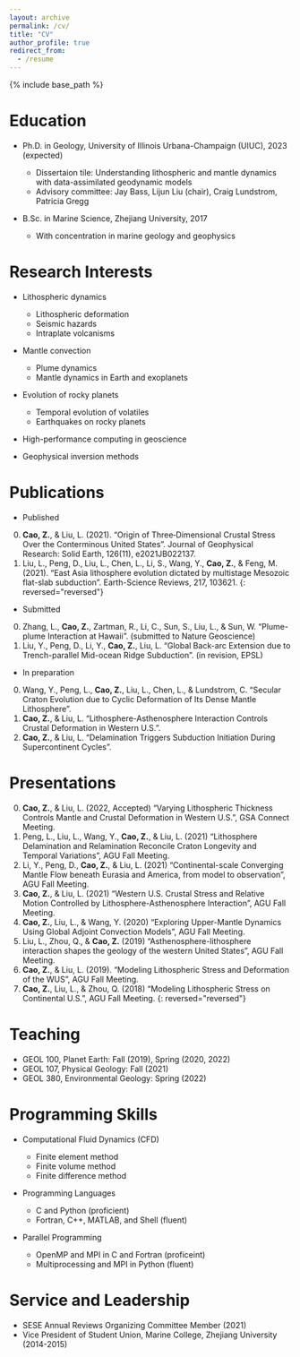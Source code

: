 ```yaml
---
layout: archive
permalink: /cv/
title: "CV"
author_profile: true
redirect_from:
  - /resume
---
```


{% include base_path %}

Education
======
* Ph.D. in Geology, University of Illinois Urbana-Champaign (UIUC), 2023 (expected)
  * Dissertaion tile: Understanding lithospheric and mantle dynamics with data-assimilated geodynamic models  
  * Advisory committee: Jay Bass, Lijun Liu (chair), Craig Lundstrom, Patricia Gregg

* B.Sc. in Marine Science, Zhejiang University, 2017
  * With concentration in marine geology and geophysics

Research Interests
======
* Lithospheric dynamics
  * Lithospheric deformation
  * Seismic hazards 
  * Intraplate volcanisms

* Mantle convection
  * Plume dynamics
  * Mantle dynamics in Earth and exoplanets

* Evolution of rocky planets
  * Temporal evolution of volatiles
  * Earthquakes on rocky planets

* High-performance computing in geoscience

* Geophysical inversion methods
  
Publications
======
* Published
0. **Cao, Z.**, & Liu, L. (2021). “Origin of Three‐Dimensional Crustal Stress Over the Conterminous United States”. Journal of Geophysical Research: Solid Earth, 126(11), e2021JB022137.
0. Liu, L., Peng, D., Liu, L., Chen, L., Li, S., Wang, Y., **Cao, Z.**, & Feng, M. (2021). “East Asia lithosphere evolution dictated by multistage Mesozoic flat-slab subduction”. Earth-Science Reviews, 217, 103621.
{: reversed="reversed"}

* Submitted
0. Zhang, L., **Cao, Z.**, Zartman, R., Li, C., Sun, S., Liu, L., & Sun, W. “Plume-plume Interaction at Hawaii”. (submitted to Nature Geoscience)
0. Liu, Y., Peng, D., Li, Y., **Cao, Z.**, Liu, L. “Global Back-arc Extension due to Trench-parallel Mid-ocean Ridge Subduction”. (in revision, EPSL)

* In preparation
0. Wang, Y., Peng, L., **Cao, Z.**, Liu, L., Chen, L., & Lundstrom, C. “Secular Craton Evolution due to Cyclic Deformation of Its Dense Mantle Lithosphere”. 
0. **Cao, Z.**, & Liu, L. “Lithosphere-Asthenosphere Interaction Controls Crustal Deformation in Western U.S.”. 
0. **Cao, Z.**, & Liu, L. “Delamination Triggers Subduction Initiation During Supercontinent Cycles”. 

Presentations
======
0. **Cao, Z.**, & Liu, L. (2022, Accepted) “Varying Lithospheric Thickness Controls Mantle and Crustal Deformation in Western U.S.”, GSA Connect Meeting.
0. Peng, L., Liu, L., Wang, Y., **Cao, Z.**, & Liu, L. (2021) “Lithosphere Delamination and Relamination Reconcile Craton Longevity and Temporal Variations”, AGU Fall Meeting.
0. Li, Y., Peng, D., **Cao, Z.**, & Liu, L. (2021) “Continental-scale Converging Mantle Flow beneath Eurasia and America, from model to observation”, AGU Fall Meeting.
0. **Cao, Z.**, & Liu, L. (2021) “Western U.S. Crustal Stress and Relative Motion Controlled by Lithosphere-Asthenosphere Interaction”, AGU Fall Meeting.
0. **Cao, Z.**, Liu, L., & Wang, Y. (2020) “Exploring Upper-Mantle Dynamics Using Global Adjoint Convection Models”, AGU Fall Meeting.
0. Liu, L., Zhou, Q., & **Cao, Z.** (2019) “Asthenosphere-lithosphere interaction shapes the geology of the western United States”, AGU Fall Meeting.
0. **Cao, Z.**, & Liu, L. (2019). “Modeling Lithospheric Stress and Deformation of the WUS”, AGU Fall Meeting.
0. **Cao, Z.**, Liu, L., & Zhou, Q. (2018) “Modeling Lithospheric Stress on Continental U.S.”, AGU Fall Meeting.
{: reversed="reversed"}

Teaching
======
* GEOL 100, Planet Earth: Fall (2019), Spring (2020, 2022)
* GEOL 107, Physical Geology: Fall (2021)
* GEOL 380, Environmental Geology: Spring (2022) 

Programming Skills
======
* Computational Fluid Dynamics (CFD)
  * Finite element method
  * Finite volume method
  * Finite difference method

* Programming Languages
  * C and Python (proficient)
  * Fortran, C++, MATLAB, and Shell (fluent)

* Parallel Programming
  * OpenMP and MPI in C and Fortran (proficeint)
  * Multiprocessing and MPI in Python (fluent)

Service and Leadership
======
* SESE Annual Reviews Organizing Committee Member (2021) 
* Vice President of Student Union, Marine College, Zhejiang University (2014-2015)
